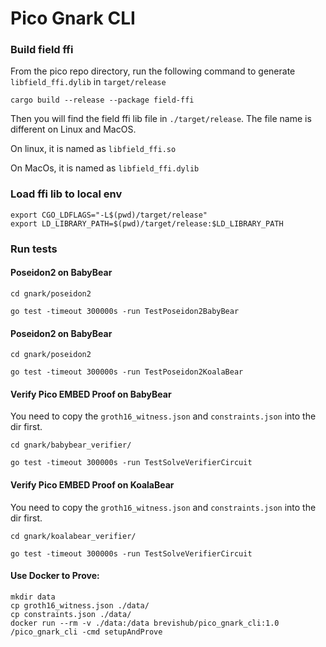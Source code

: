 # Pico Gnark CLI

### Build field ffi

From the pico repo directory, run the following command to generate `libfield_ffi.dylib` in `target/release`
```
cargo build --release --package field-ffi
```
Then you will find the field ffi lib file in `./target/release`.
The file name is different on Linux and MacOS.

On linux, it is named as `libfield_ffi.so`

On MacOs, it is named as `libfield_ffi.dylib`

### Load ffi lib to local env
```
export CGO_LDFLAGS="-L$(pwd)/target/release"
export LD_LIBRARY_PATH=$(pwd)/target/release:$LD_LIBRARY_PATH
```
### Run tests

#### Poseidon2 on BabyBear

```
cd gnark/poseidon2

go test -timeout 300000s -run TestPoseidon2BabyBear
```

#### Poseidon2 on BabyBear

```
cd gnark/poseidon2

go test -timeout 300000s -run TestPoseidon2KoalaBear
```

#### Verify Pico EMBED Proof on BabyBear
You need to copy the `groth16_witness.json` and `constraints.json` into the dir first.
```
cd gnark/babybear_verifier/

go test -timeout 300000s -run TestSolveVerifierCircuit
```

#### Verify Pico EMBED Proof on KoalaBear
You need to copy the `groth16_witness.json` and `constraints.json` into the dir first.
```
cd gnark/koalabear_verifier/

go test -timeout 300000s -run TestSolveVerifierCircuit
```

#### Use Docker to Prove:
```
mkdir data
cp groth16_witness.json ./data/
cp constraints.json ./data/
docker run --rm -v ./data:/data brevishub/pico_gnark_cli:1.0 /pico_gnark_cli -cmd setupAndProve
```
